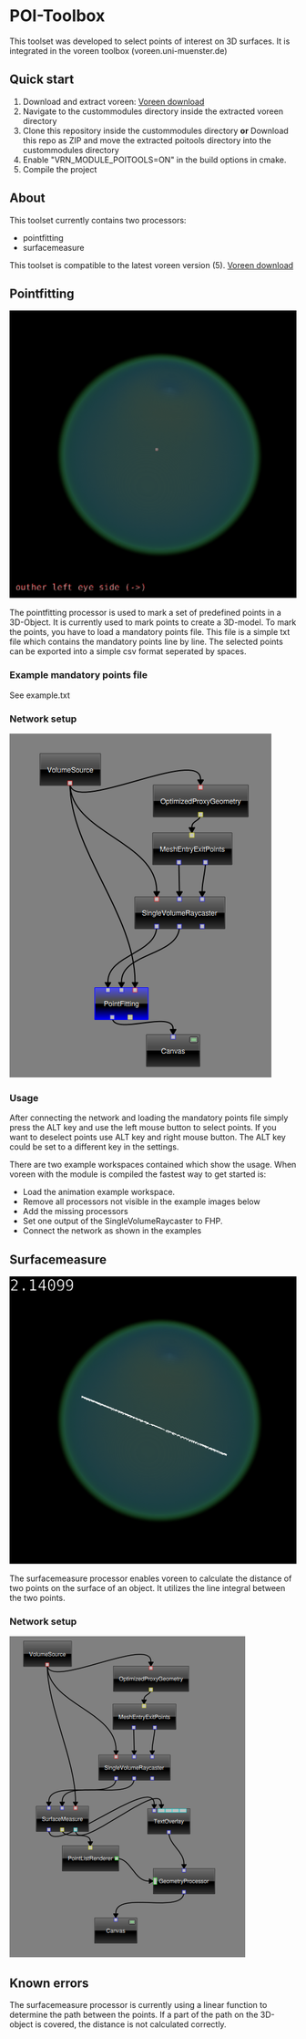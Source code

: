 # POI-Toolbox

This toolset was developed to select points of interest on 3D surfaces. It is integrated in the voreen toolbox (voreen.uni-muenster.de)

## Quick start

1. Download and extract voreen: [Voreen download](http://voreen.uni-muenster.de)
2. Navigate to the custommodules directory inside the extracted voreen directory
3. Clone this repository inside the custommodules directory **or** Download this repo as ZIP and move the extracted poitools directory into the custommodules directory
4. Enable "VRN_MODULE_POITOOLS=ON" in the build options in cmake.
5. Compile the project

## About

This toolset currently contains two processors:

* pointfitting
* surfacemeasure

This toolset is compatible to the latest voreen version (5). [Voreen download](http://voreen.uni-muenster.de)

## Pointfitting

![Pointfitting processor](img/pointfitting.png)

The pointfitting processor is used to mark a set of predefined points in a 3D-Object. It is currently used to mark points to create a 3D-model. To mark the points, you have to load a mandatory points file. This file is a simple txt file which contains the mandatory points line by line. The selected points can be exported into a simple csv format seperated by spaces.

### Example mandatory points file

See example.txt

### Network setup

![Pointfitting network](img/pointfitting_network.png)

### Usage

After connecting the network and loading the mandatory points file simply press the ALT key and use the left mouse button to select points. If you want to deselect points use ALT key and right mouse button. The ALT key could be set to a different key in the settings.

There are two example workspaces contained which show the usage. 
When voreen with the module is compiled the fastest way to get started is:
* Load the animation example workspace.
* Remove all processors not visible in the example images below
* Add the missing processors
* Set one output of the SingleVolumeRaycaster to FHP.
* Connect the network as shown in the examples

## Surfacemeasure

![Surfacemeasure processor](img/surfacemeasure.png)

The surfacemeasure processor enables voreen to calculate the distance of two points on the surface of an object. It utilizes the line integral between the two points.

### Network setup

![Surfacemeasure Network](img/surfacemeasure_network.png)

## Known errors

The surfacemeasure processor is currently using a linear function to determine the path between the points. If a part of the path on the 3D-object is covered, the distance is not calculated correctly.
